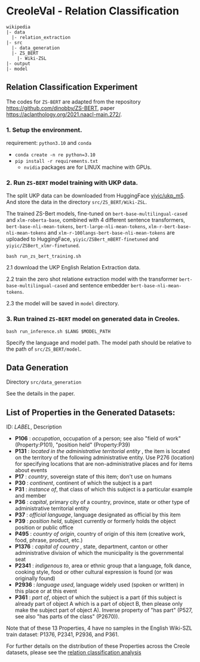 # CreoleVal - Relation Classification

```
wikipedia
|- data
  |- relation_extraction
|- src
  |- data_generation
  |- ZS_BERT
    |- Wiki-ZSL
|- output
|- model
```


## Relation Classification Experiment

The codes for `ZS-BERT` are adapted from the repository https://github.com/dinobby/ZS-BERT, paper https://aclanthology.org/2021.naacl-main.272/.


### 1. Setup the environment.
requirement: `python3.10` and `conda`
- `conda create -n re python=3.10`
- `pip install -r requirements.txt` 
  - `nvidia` packages are for LINUX machine with GPUs.
  

### 2. Run `ZS-BERT` model training with UKP data.

The split UKP data can be downloaded from HuggingFace [yiyic/ukp_m5](https://huggingface.co/datasets/yiyic/ukp_m5).
And store the data in the directory `src/ZS_BERT/Wiki-ZSL`.

The trained ZS-Bert models, fine-tuned on `bert-base-multilingual-cased` and `xlm-roberta-base`, combined with 
4 different sentence transformers, `bert-base-nli-mean-tokens`, `bert-large-nli-mean-tokens`, `xlm-r-bert-base-nli-mean-tokens`
and `xlm-r-100langs-bert-base-nli-mean-tokens` are uploaded to HuggingFace, `yiyic/ZSBert_mBERT-finetuned` and `yiyic/ZSBert_xlmr-finetuned`.


`bash run_zs_bert_training.sh`


2.1 download the UKP English Relation Extraction data.

2.2 train the zero shot relatione extraction model 
with the transformer  `bert-base-multilingual-cased` and 
sentence embedder `bert-base-nli-mean-tokens`.

2.3 the model will be saved in `model` directory.

### 3. Run trained `ZS-BERT` model on generated data in Creoles.
`bash run_inference.sh $LANG $MODEL_PATH`

Specify the language and model path. The model path should be relative to the path of `src/ZS_BERT/model`.



## Data Generation
Directory `src/data_generation`

See the details in the paper. 

[//]: # ()
[//]: # (## Preprocessing )

[//]: # ()
[//]: # (1. read wikidumps, preprocessing text by removing HTML tags, annotate the items where there is a wikipedia link or by OpenTapioca)

[//]: # (`WikiReader.py`)

[//]: # (- Input: Wikidumps)

[//]: # (- Output: `data/processed_wikidumps/`)

[//]: # ()
[//]: # (2. processing the preprocessed wikidumps and prepare for Relation Extraction.)

[//]: # (- `processing_re.py`)

[//]: # (- input: `data/processed_wikidumps/`)

[//]: # (- output: `data/ent_extraction`)

[//]: # (  - json files, including tokens and the locations of the entities.)

[//]: # ()
[//]: # (## Clustering and Data Selection)

[//]: # ()
[//]: # (1. processing the preprocessed wikidumps)

[//]: # (`clustering_kmeans.py`)

[//]: # (- `load_json_data`)

[//]: # (- `save_dfs`)

[//]: # (- output: `data/clustering/dfs`)

[//]: # ()
[//]: # (2. Fuzzywuzzy, Affinity Propagation, LCS suffix tree.)

[//]: # (=> clustering the potential similar sentences together. )

[//]: # ()
[//]: # (- input: `data/clustering/dfs` )

[//]: # (- output: `data/affinityPropagation/results/`)

[//]: # (  - split by 500)

[//]: # (  - affinity clustering, the longest common sequence.)

[//]: # ()
[//]: # ()
[//]: # (## Post-processing results)

[//]: # ()
[//]: # (script `src/Relation Extraction/strech_data.py`)

[//]: # (- `get_properties_for_each_lang`)

[//]: # (  - inputfile `data/triples-wd/#LANG.csv`)

[//]: # (  - outputfile: `data/properties` the properties for each language for the datasets)

[//]: # (- `stretching_triples`)

[//]: # (  - get the triples from `data/triples-wd/#LANG.csv` into json files `data/triples-wd/#LANG.json`)

[//]: # (  )
[//]: # (- `post_processing`)

[//]: # (  -processing the ZS_BERT results with the wikidata_ids)

[//]: # (  - input: `ZS_BERT/output` and `data/processed_wikidumps/#_anno.csv`)

[//]: # (  - output: `data/post-processed/partial`)

[//]: # ()
[//]: # (## Check triples)

[//]: # (`python src/data_generation/check_triples.py xxx`)

[//]: # (- input files from `data/relation_extraction/properties`)

[//]: # (- check if the triples exist in wikidata.)



## List of Properties in the Generated Datasets:
ID: _LABEL_, Description
* __P106__ : _occupation_, occupation of a person; see also "field of work" (Property:P101), "position held" (Property:P39)	
* __P131__ : _located in the administrative territorial entity_ , the item is located on the territory of the following administrative entity. Use P276 (location) for specifying locations that are non-administrative places and for items about events	
* __P17__ : _country_,	sovereign state of this item; don't use on humans
* __P30__ : _continent_, continent of which the subject is a part
* __P31__ : _instance of_,	that class of which this subject is a particular example and member
* __P36__ : _capital_,	primary city of a country, province, state or other type of administrative territorial entity
* __P37__ : _official language_, language designated as official by this item
* __P39__ : _position held_, subject currently or formerly holds the object position or public office
* __P495__ : _country of origin_, 	country of origin of this item (creative work, food, phrase, product, etc.)
* __P1376__ : _capital of country_ , state, department, canton or other administrative division of which the municipality is the governmental seat
* __P2341__ : _indigenous to_,	area or ethnic group that a language, folk dance, cooking style, food or other cultural expression is found (or was originally found)
* __P2936__ : _language used_,	language widely used (spoken or written) in this place or at this event
* __P361__ : _part of_,	object of which the subject is a part (if this subject is already part of object A which is a part of object B, then please only make the subject part of object A). Inverse property of "has part" (P527, see also "has parts of the class" (P2670)).

Note that of these 13 Properties, 4 have no samples in the English Wiki-SZL train dataset: P1376, P2341, P2936, and P361. 

For further details on the distribution of these Properties across the Creole datasets, please see the [relation classification analysis]() 

[//]: # ()
[//]: # (- selected `data/relation_extraction/selected`)

[//]: # (- #1.output files from zs-bert `data/relation_extraction/zs-output`)

[//]: # ()
[//]: # (- use the selected json files to run inference again. )

[//]: # (` python inference.py ../../data/relation_extraction/selected/tpi.json ../../data/relation_extraction/selected/properties/tpi.json ../output/01`)

[//]: # ()

